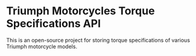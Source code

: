 # Triumph Motorcycles Torque Specifications API
This is an open-source project for storing torque specifications of various Triumph motorcycle models.
